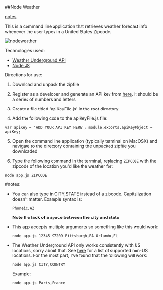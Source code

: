 ##Node Weather

[notes](#notes)

This is a command line application that retrieves weather forecast info whenever the user types in a United States Zipcode.

![nodeweather](https://cloud.githubusercontent.com/assets/12616554/15868407/8f4ec38a-2c9c-11e6-8a2a-cea5d1471f33.gif)

Technologies used:
- [Weather Underground API](http://www.wunderground.com)
- [Node JS](https://nodejs.org/)

Directions for use:

1. Download and unpack the zipfile

2. Register as a developer and generate an API key from [here](https://www.wunderground.com/weather/api). It should be a series of numbers and letters

3. Create a file titled 'apiKeyFile.js' in the root directory

4. Add the following code to the apiKeyFile.js file:

  `var apiKey = 'ADD YOUR API KEY HERE';
  module.exports.apiKeyObject = apiKey;`

5. Open the command line application (typically terminal on MacOSX) and navigate to the directory containing the unpacked zipfile you downloaded

6. Type the following command in the terminal, replacing `ZIPCODE` with the zipcode of the location you'd like the weather for:

  `node app.js ZIPCODE`

#notes:
- You can also type in CITY,STATE instead of a zipcode. Capitalization doesn't matter. Example syntax is:

  `Phoneix,AZ`

  **Note the lack of a space between the city and state**
- This app accepts multiple arguments so something like this would work:

  `node app.js 12345 97209 Pittsburgh,PA Orlando,FL`

- The Weather Underground API only works consistently with US locations, sorry about that. See [here](https://www.wunderground.com/about/faq/international_cities.asp) for a list of supported non-US locations. For the most part, I've found that the following will work:

  `node app.js CITY,COUNTRY`

  Example:

  `node app.js Paris,France`
